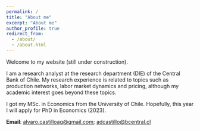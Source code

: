 ```yaml
---
permalink: /
title: "About me"
excerpt: "About me"
author_profile: true
redirect_from: 
  - /about/
  - /about.html
---
```


Welcome to my website (still under construction). 

I am a research analyst at the research department (DIE) of the Central Bank of Chile. My research experience is related to topics such as production networks, labor market dynamics and pricing, although my academic interest goes beyond these topics. 

I got my MSc. in Economics from the University of Chile. Hopefully, this year I will apply for PhD in Economics (2023).

<b>Email</b>: alvaro.castilloag@gmail.com; adcastillo@bcentral.cl


